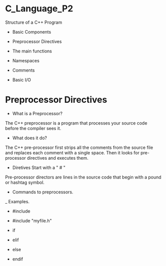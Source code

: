 # C_Language_P2
 Structure of a C++ Program

 * Basic Components

 * Preprocessor Directives

 * The main functions

 * Namespaces

 * Comments

 * Basic I/O
# Preprocessor Directives

 * What is a Preprocessor?
   
The C++ preprocessor is a program that processes your source code before the compiler sees it.

 * What does it do?

The C++ pre-processor first strips all the comments from the source file
and replaces each comment with a single space.
Then it looks for pre-processor directives and executes them.

 * Diretives Start with a " # "
   
Pre-processor directors are lines in the source code that begin with a pound or hashtag symbol.

 * Commands to preprocessors.

_ Examples.
* #include <iostream>

* #include "myfile.h"

* if

* elif

* else

* endif
